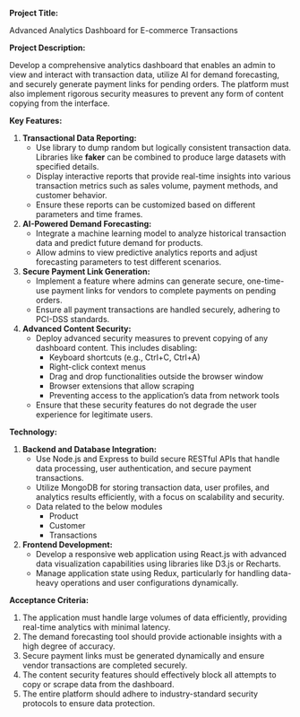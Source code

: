 **Project Title:**

Advanced Analytics Dashboard for E-commerce Transactions

**Project Description:**

Develop a comprehensive analytics dashboard that enables an admin to view and interact with transaction data, utilize AI for demand forecasting, and securely generate payment links for pending orders. The platform must also implement rigorous security measures to prevent any form of content copying from the interface.

**Key Features:**

1. **Transactional Data Reporting:**
    - Use library to dump random but logically consistent transaction data. Libraries like **faker** can be combined to produce large datasets with specified details.
    - Display interactive reports that provide real-time insights into various transaction metrics such as sales volume, payment methods, and customer behavior.
    - Ensure these reports can be customized based on different parameters and time frames.
2. **AI-Powered Demand Forecasting:**
    - Integrate a machine learning model to analyze historical transaction data and predict future demand for products.
    - Allow admins to view predictive analytics reports and adjust forecasting parameters to test different scenarios.
3. **Secure Payment Link Generation:**
    - Implement a feature where admins can generate secure, one-time-use payment links for vendors to complete payments on pending orders.
    - Ensure all payment transactions are handled securely, adhering to PCI-DSS standards.
4. **Advanced Content Security:**
    - Deploy advanced security measures to prevent copying of any dashboard content. This includes disabling:
        - Keyboard shortcuts (e.g., Ctrl+C, Ctrl+A)
        - Right-click context menus
        - Drag and drop functionalities outside the browser window
        - Browser extensions that allow scraping
        - Preventing access to the application’s data from network tools
    - Ensure that these security features do not degrade the user experience for legitimate users.

**Technology:**

1. **Backend and Database Integration:**
    - Use Node.js and Express to build secure RESTful APIs that handle data processing, user authentication, and secure payment transactions.
    - Utilize MongoDB for storing transaction data, user profiles, and analytics results efficiently, with a focus on scalability and security.
    - Data related to the below modules
        - Product
        - Customer
        - Transactions
2. **Frontend Development:**
    - Develop a responsive web application using React.js with advanced data visualization capabilities using libraries like D3.js or Recharts.
    - Manage application state using Redux, particularly for handling data-heavy operations and user configurations dynamically.

**Acceptance Criteria:**

1. The application must handle large volumes of data efficiently, providing real-time analytics with minimal latency.
2. The demand forecasting tool should provide actionable insights with a high degree of accuracy.
3. Secure payment links must be generated dynamically and ensure vendor transactions are completed securely.
4. The content security features should effectively block all attempts to copy or scrape data from the dashboard.
5. The entire platform should adhere to industry-standard security protocols to ensure data protection.
